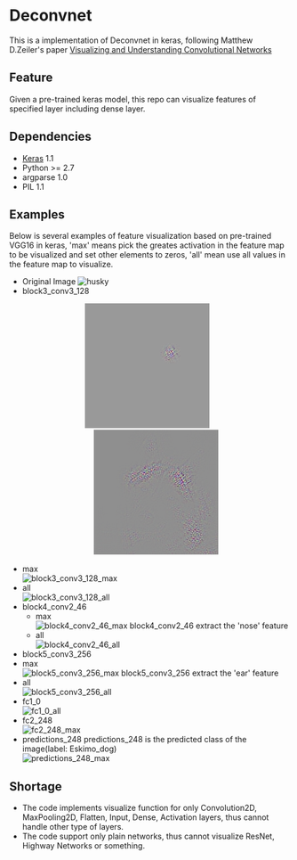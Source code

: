 # Deconvnet
This is a implementation of Deconvnet in keras, following Matthew D.Zeiler's paper [Visualizing and Understanding Convolutional Networks](http://arxiv.org/pdf/1311.2901v3.pdf)

## Feature
Given a pre-trained keras model, this repo can visualize features of specified layer including dense layer.  

## Dependencies
* [Keras](https://github.com/fchollet/keras) 1.1
* Python >= 2.7
* argparse 1.0
* PIL 1.1

## Examples
Below is several examples of feature visualization based on pre-trained VGG16 in keras, 'max' means pick the greates activation in the feature map to be visualized and set other elements to zeros, 'all' mean use all values in the feature map to visualize.
* Original Image 
  ![husky](https://raw.githubusercontent.com/Jallet/Deconvnet-keras/master/husky.jpg)
* block3_conv3_128<p align="center">
<img height =224 src="results/block3_conv3_128_max.png"> &nbsp; &nbsp; &nbsp; &nbsp; <img width=224 src="results/block3_conv3_128_all.png">
</p>

  * max <br />
  ![block3_conv3_128_max](https://raw.githubusercontent.com/Jallet/Deconvnet-keras/master/results/block3_conv3_128_max.png)
  * all <br />
  ![block3_conv3_128_all](https://raw.githubusercontent.com/Jallet/Deconvnet-keras/master/results/block3_conv3_128_all.png)
* block4_conv2_46
  * max <br />
  ![block4_conv2_46_max](https://raw.githubusercontent.com/Jallet/Deconvnet-keras/master/results/block4_conv2_46_max.png)
  block4_conv2_46 extract the 'nose' feature
  * all <br />
  ![block4_conv2_46_all](https://raw.githubusercontent.com/Jallet/Deconvnet-keras/master/results/block4_conv2_46_all.png)
* block5_conv3_256
 * max <br />
  ![block5_conv3_256_max](https://raw.githubusercontent.com/Jallet/Deconvnet-keras/master/results/block5_conv3_256_max.png)
  block5_conv3_256 extract the 'ear' feature
  * all <br />
  ![block5_conv3_256_all](https://raw.githubusercontent.com/Jallet/Deconvnet-keras/master/results/block5_conv3_256_all.png)
* fc1_0 <br />
![fc1_0_all](https://raw.githubusercontent.com/Jallet/Deconvnet-keras/master/results/fc1_0_all.png)
* fc2_248 <br />
![fc2_248_max](https://raw.githubusercontent.com/Jallet/Deconvnet-keras/master/results/fc2_248_max.png)
* predictions_248 
predictions_248 is the predicted class of the image(label: Eskimo_dog)<br />
![predictions_248_max](https://raw.githubusercontent.com/Jallet/Deconvnet-keras/master/results/predictions_248_max.png)

## Shortage
* The code implements visualize function for only Convolution2D, MaxPooling2D, Flatten, Input, Dense, Activation layers, thus cannot handle other type of layers.
* The code support only plain networks, thus cannot visualize ResNet, Highway Networks or something.

